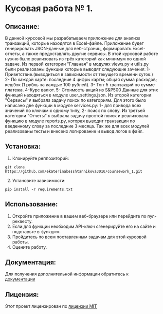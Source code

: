 # Кусовая работа № 1.
## Описание:
В данной курсовой мы разрабатываем приложение для анализа транзакций, которые находятся в Excel-файле. Приложение будет 
генерировать JSON-данные для веб-страниц, формировать Excel-отчеты, а также предоставлять другие сервисы.
В этой курсовой работе нужно было реализовать из трёх категорий как минимум по одной задаче. Из первой категории
"Главная" в модулях views.py и utils.py были реализованы функции которые выводят следующие зачения: 1- Приветствие.(выводиться в зависимости от текущего времени суток.)
2- По каждой карте: последние 4 цифры карты; общая сумма расходов; кешбэк (1 рубль на каждые 100 рублей).
3- Топ-5 транзакций по сумме платежа. 4-Курс валют. 5- Стоимость акций из S&P500
Данные для этих функций находяться в модуле user_settings.json. Из второй категории "Сервисы" я выбрала задачу поиск по категориям.
Для этого было написано две функции в модуле services.py: 1- для привода всех значений по ключам к одному типу, 2- поиск по слову.
Из третьей категории "Отчеты" я выбрала задачу простой поиск и реализовала функцию в модуле reports.py, которая выводит транзакции по введенному слову за последние 3 месяца.
Так же для всех модулей реализованы тесты и внесено логирование и вывод логов в файл.
## Установка:
1. Клонируйте реппозиторий:
```
git clone https://github.com/ekaterinabesshtannikova3010/coursework_1.git
```
2. Установите зависимости:
```
pip install -r requirements.txt
```
## Использование:
1. Откройте приложение в вашем веб-браузере или перейдите по пул-реквесту.
2. Если для функции необходим API-ключ сгенерируйте его на сайте и подставьте в функцию.
3. Пройдитесь по всем поставленным задачам для этой курсовой работы.
4. Оцените работу.
## Документация:
Для получения дополнительной информации обратитесь к [документации](proekt1/README.md)
## Лицензия:
Этот проект лицензирован по [лицензии MIT](LICENSE)

